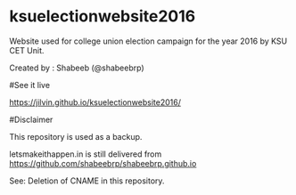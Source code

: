 # ksuelectionwebsite2016
Website used for college union election campaign for the year 2016 by KSU CET Unit.

Created by : Shabeeb (@shabeebrp)

#See it live

https://jilvin.github.io/ksuelectionwebsite2016/

#Disclaimer

This repository is used as a backup.

letsmakeithappen.in is still delivered from 
https://github.com/shabeebrp/shabeebrp.github.io

See:
Deletion of CNAME in this repository.
